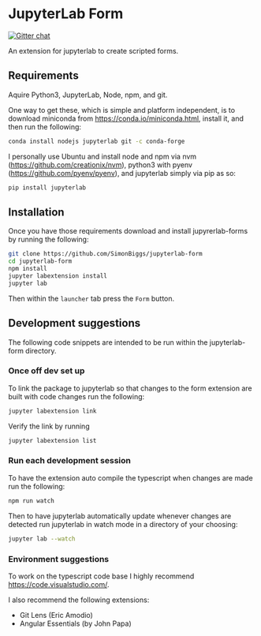# JupyterLab Form

[![Gitter chat](https://badges.gitter.im/simonbiggs/jupyterlab-form.png)](https://gitter.im/simonbiggs/jupyterlab-form)

An extension for jupyterlab to create scripted forms.

## Requirements

Aquire Python3, JupyterLab, Node, npm, and git.

One way to get these, which is simple and platform independent, is to download miniconda from https://conda.io/miniconda.html, install it, and then run the following:

```bash
conda install nodejs jupyterlab git -c conda-forge
```

I personally use Ubuntu and install node and npm via nvm (https://github.com/creationix/nvm), python3 with pyenv (https://github.com/pyenv/pyenv), and jupyterlab simply via pip as so:

```bash
pip install jupyterlab
```

## Installation

Once you have those requirements download and install jupyrerlab-forms by running the following:

```bash
git clone https://github.com/SimonBiggs/jupyterlab-form
cd jupyterlab-form
npm install
jupyter labextension install
jupyter lab
```

Then within the `launcher` tab press the `Form` button.


## Development suggestions

The following code snippets are intended to be run within the jupyterlab-form directory.


### Once off dev set up

To link the package to jupyterlab so that changes to the form extension are built
with code changes run the following:

```bash
jupyter labextension link
```

Verify the link by running

```bash
jupyter labextension list
```

### Run each development session

To have the extension auto compile the typescript when changes are made run the 
following:

```bash
npm run watch
```

Then to have jupyterlab automatically update whenever changes are detected run
jupyterlab in watch mode in a directory of your choosing:

```bash
jupyter lab --watch
```

### Environment suggestions

To work on the typescript code base I highly recommend https://code.visualstudio.com/.

I also recommend the following extensions:

 * Git Lens (Eric Amodio)
 * Angular Essentials (by John Papa)
